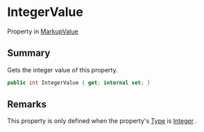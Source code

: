# IntegerValue

Property in [MarkupValue](/api/csharp/yarn.markup.markupvalue.md)

## Summary

Gets the integer value of this property.

```csharp
public int IntegerValue { get; internal set; }
```

## Remarks


This property is only defined when the property's  <a href="yarn.markup.markupvalue.type.md">Type</a>  is  <a href="yarn.markup.markupvaluetype.integer.md">Integer</a> .


